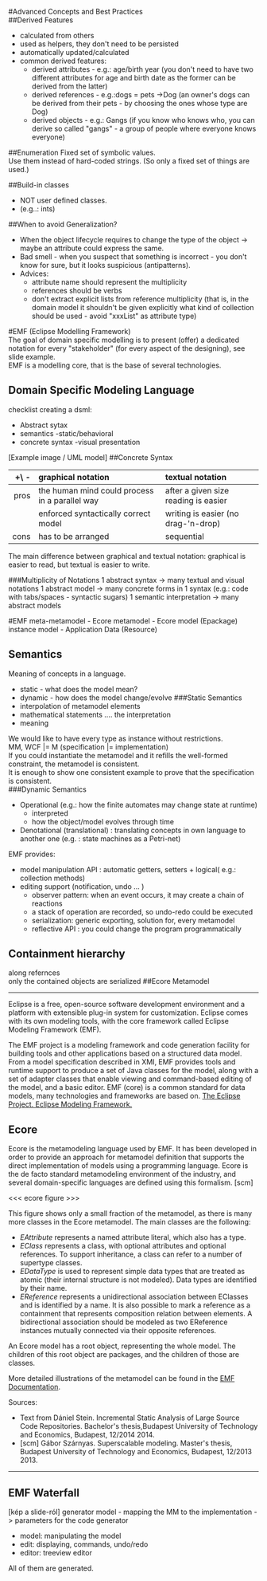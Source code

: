 #Advanced Concepts and Best Practices  
##Derived Features  

 - calculated from others
 - used as helpers, they don't need to be persisted
 - automatically updated/calculated
 - common derived features:
	 - derived attributes - e.g.: age/birth year (you don't need to have two different attributes for age and birth date as the former can be derived from the latter)
	 - derived references - e.g.:dogs = pets ->Dog (an owner's dogs can be derived from their pets - by choosing the ones whose type are Dog)
	 - derived objects - e.g.: Gangs (if you know who knows who, you can derive so called "gangs" - a group of people where everyone knows everyone)


##Enumeration
Fixed set of symbolic values.  
Use them instead of hard-coded strings. (So only a fixed set of things are used.)  

##Build-in classes  
- NOT user defined classes.
- (e.g..: ints)  

##When to avoid Generalization?  

 - When the object lifecycle requires to change the type of the object -> maybe an attribute could express the same.
 - Bad smell - when  you suspect that something is incorrect - you don't know for sure, but it looks suspicious (antipatterns).
 - Advices:
	- attribute name should represent the multiplicity
	- references should be verbs
	- don't extract explicit lists from reference multiplicity (that is, in the domain model it shouldn't be given explicitly what kind of collection should be used - avoid "xxxList" as attribute type)

#EMF (Eclipse Modelling Framework)  
The goal of domain specific modelling is to present (offer) a dedicated notation for every "stakeholder" (for every aspect of the designing), see slide example.  
EMF is a modelling core, that is the base of several technologies.  

## Domain Specific Modeling Language
checklist creating a dsml:

 - Abstract sytax
 - semantics -static/behavioral
 - concrete syntax -visual presentation

[Example image / UML model]
##Concrete Syntax


|  +\ - |graphical notation | textual notation |
|---:|:---------------------- |:--------------------|
|pros | the human mind could process in a parallel way | after a given size reading is easier|
||enforced syntactically correct model |writing is easier (no drag-'n-drop) |
|cons | has to be arranged |sequential|


The main difference between graphical and textual notation: graphical is easier to read, but textual is easier to write.

###Multiplicity of Notations
1 abstract syntax -> many textual and visual notations
1 abstract model -> many concrete forms in 1 syntax  (e.g.: code with tabs/spaces - syntactic sugars)
1 semantic interpretation -> many abstract models

#EMF
meta-metamodel - Ecore
metamodel - Ecore model (Epackage)  
instance model - Application Data (Resource)

## Semantics
Meaning of concepts in a language.  

 - static - what does the model mean?  
 - dynamic - how does the model change/evolve
###Static Semantics
 - interpolation of metamodel elements  
 - mathematical statements …. the interpretation
 - meaning

We would like to have every type as instance without restrictions.  
MM, WCF |= M  (specification |= implementation)  
If you could instantiate the metamodel and it refills the well-formed constraint, the metamodel is consistent.  
It is enough to show one consistent example to prove that the specification is consistent.  
###Dynamic Semantics  
- Operational (e.g.: how the finite automates may change state at runtime)
	- interpreted
	- how the object/model evolves through time
 - Denotational (translational) : translating concepts in own language to another one
(e.g. : state machines as a Petri-net)

EMF provides:  

 - model manipulation API : automatic getters, setters + logical( e.g.: collection methods)
 - editing support (notification, undo … )
	- observer pattern: when an event occurs, it may create a chain of reactions
	- a stack of operation are recorded, so undo-redo could be executed
	- serialization: generic exporting, solution for, every metamodel
	- reflective API : you could change the program programmatically  

## Containment hierarchy
along refernces  
only the contained objects are serialized
##Ecore Metamodel

-----

Eclipse is a free, open-source software development environment and a platform
with extensible plug-in system for customization. Eclipse comes with its own modeling tools, with the core framework called Eclipse Modeling Framework (EMF).

The EMF project is a modeling framework and code generation facility for building tools and other applications based on a structured data model. From a model specification described in XMI, EMF provides tools and runtime support to produce a set of Java classes for the model, along with a set of adapter classes that enable viewing and command-based editing of the model, and a basic editor. EMF (core) is a common standard for data models, many technologies and frameworks are based on. [The Eclipse Project. Eclipse Modeling Framework.](http://www.eclipse.org/emf)


## Ecore

Ecore is the metamodeling language used by EMF. It has been developed in order
to provide an approach for metamodel definition that supports the direct
implementation of models using a programming language. Ecore is the de facto
standard metamodeling environment of the industry, and several domain-specific
languages are defined using this formalism. [scm]

<<< ecore figure >>>

This figure shows only a small fraction of the metamodel, as there is many more classes in the Ecore metamodel. The main classes are the following:

* *EAttribute* represents a named attribute literal, which also has a type.
* *EClass* represents a class, with optional attributes and optional references. To support inheritance, a class can refer to a number of supertype classes.
* *EDataType* is used to represent simple data types that are treated as atomic (their internal structure is not modeled). Data types are identified by their name.
* *EReference* represents a unidirectional association between EClasses and is identified by a name. It is also possible to mark a reference as a containment that represents composition relation between elements. A bidirectional association should be modeled as two EReference instances mutually connected via their opposite references.


An Ecore model has a root object, representing the whole model. The children of this root object are packages, and the children of those are classes.

More detailed illustrations of the metamodel can be found in the [EMF Documentation](http://download.eclipse.org/modeling/emf/emf/javadoc/2.9.0/org/eclipse/emf/ecore/package-summary.html#details).

Sources:
* Text from Dániel Stein. Incremental Static Analysis of Large Source Code Repositories. Bachelor's thesis,Budapest University of Technology and Economics, Budapest, 12/2014 2014.
* [scm] Gábor Szárnyas. Superscalable modeling. Master's thesis, Budapest University of Technology and Economics, Budapest, 12/2013 2013.

-----

## EMF Waterfall
[kép a slide-ról]
generator model - mapping the MM to the implementation -> parameters for the code generator  

 - model: manipulating the model
 - edit: displaying, commands, undo/redo  
 - editor: treeview editor

All of them are generated.
